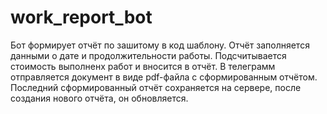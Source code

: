 # work_report_bot

Бот формирует отчёт по зашитому в код шаблону. 
Отчёт заполняется данными о дате и продолжительности работы. 
Подсчитывается стоимость выполненх работ и вносится в отчёт. 
В телеграмм отправляется документ в виде pdf-файла с сформированным отчётом. 
Последний сформированный отчёт сохраняется на сервере, после создания нового отчёта, он обновляется. 
